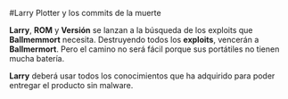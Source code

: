 
#Larry Plotter y los commits de la muerte

**Larry**, **ROM** y **Versión** se lanzan a la búsqueda de los
exploits que **Ballmemmort** necesita.
Destruyendo todos los **exploits**, vencerán a **Ballmermort**.
Pero el camino no será fácil porque sus portátiles no
tienen mucha batería.

**Larry** deberá usar todos los conocimientos que ha adquirido 
para poder entregar el producto sin malware.

